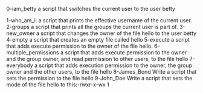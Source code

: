 0-iam_betty
a script that switches the current user to the user betty

1-who_am_i:
a script that prints the effective username of the current user.
2-groups
a script that prints all the groups the current user is part of.
3-new_owner
a script that changes the owner of the file hello to the user betty
4-empty
a script that creates an empty file called hello
5-execute
a script that adds execute permission to the owner of the file hello.
6-multiple_permissions
a script that adds execute permission to the owner and the group owner, and read permission to other users, to the file hello
7-everybody
a script that adds execution permission to the owner, the group owner and the other users, to the file hello
8-James_Bond
Write a script that sets the permission to the file hello
9-John_Doe
Write a script that sets the mode of the file hello to this:-rwxr-x-wx 1